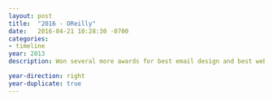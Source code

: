 ```yaml
---
layout: post
title:  "2016 - OReilly"
date:   2016-04-21 10:28:30 -0700
categories:
- timeline
year: 2013
description: Won several more awards for best email design and best website design.

year-direction: right
year-duplicate: true
---
```

